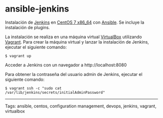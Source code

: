 # ansible-jenkins
Instalación de [Jenkins](https://jenkins.io/) en [CentOS 7 x86_64](https://www.centos.org/) con [Ansible](https://www.ansible.com/). Se incluye la instalación de plugins.

La instalación se realiza en una máquina virtual [VirtualBox](https://www.virtualbox.org/) utilizando [Vagrant](https://www.vagrantup.com/). Para crear la máquina virtual y lanzar la instalación de Jenkins, ejecutar el siguiente comando:
```
$ vagrant up
```

Acceder a Jenkins con un navegador a http://localhost:8080

Para obtener la contraseña del usuario admin de Jenkins, ejecutar el siguiente comando:
```
$ vagrant ssh -c "sudo cat /var/lib/jenkins/secrets/initialAdminPassword"
```

---

Tags: ansible, centos, configuration management, devops, jenkins, vagrant, virtualbox